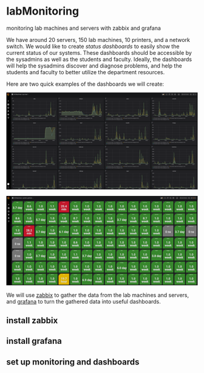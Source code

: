 # labMonitoring
monitoring lab machines and servers with zabbix and grafana

We have around 20 servers, 150 lab machines, 10 printers, and a network
switch. We would like to create *status dashboards* to easily show the
current status of our systems. These dashboards should be accessible by the
sysadmins as well as the students and faculty. Ideally, the dashboards
will help the sysadmins discover and diagnose problems, and help the
students and faculty to better utilize the department resources.

Here are two quick examples of the dashboards we will create:

![cpu graphs](images/small-cpuLoads.png)

![uptimes](images/small-uptimes.png)

We will use [zabbix](https://www.zabbix.com/manuals) to gather 
the data from the lab machines and servers, and
[grafana](https://grafana.com/) to turn the gathered data into
useful dashboards.

## install zabbix

## install grafana

## set up monitoring and dashboards
